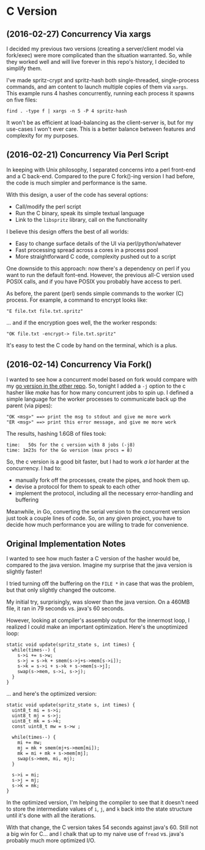 # C Version

## (2016-02-27) Concurrency Via xargs

I decided my previous two versions (creating a server/client model
via fork/exec) were more complicated than the situation warranted.
So, while they worked well and will live forever in this repo's history,
I decided to simplify them.

I've made spritz-crypt and spritz-hash both single-threaded, single-process
commands, and am content to launch multiple copies of them
via `xargs`.  This example runs 4 hashes concurrently, running each process
it spawns on five files:

    find . -type f | xargs -n 5 -P 4 spritz-hash

It won't be as efficient at load-balancing as the client-server is, 
but for my use-cases I won't ever care.  This is a better balance
between features and complexity for my purposes.

## (2016-02-21) Concurrency Via Perl Script

In keeping with Unix philosophy, I separated concerns into a 
perl front-end and a C back-end. Compared to the pure C fork()-ing
version I had before, the code is much simpler and performance 
is the same.

With this design, a user of the code has several options:

  * Call/modify the perl script
  * Run the C binary, speak its simple textual language
  * Link to the `libspritz` library, call on the functionality

I believe this design offers the best of all worlds:

  * Easy to change surface details of the UI via perl/python/whatever
  * Fast processing spread across a cores in a process pool
  * More straightforward C code, complexity pushed out to a script 

One downside to this approach: now there's a dependency on perl if you want 
to run the default font-end. However, the previous all-C version used
POSIX calls, and if you have POSIX you probably have access to perl. 

As before, the parent (perl) sends simple commands to the worker (C) process. For
example, a command to encrypt looks like:

    "E file.txt file.txt.spritz"

... and if the encryption goes well, the the worker responds:

    "OK file.txt -encrypt-> file.txt.spritz"

It's easy to test the C code by hand on the terminal, which is a plus.


## (2016-02-14) Concurrency Via Fork()

I wanted to see how a concurrent model based on fork would compare
with my [go version in the other repo](https://github.com/waywardcode/spritz_go).
So, tonight I added a `-j` option to the c hasher like _make_ has for 
how many concurrent jobs to spin up.  I defined a simple
language for the worker processes to communicate back up the parent (via pipes):

    "OK <msg>" ==> print the msg to stdout and give me more work 
    "ER <msg>" ==> print this error message, and give me more work

The results, hashing 1.6GB of files took:

    time:   50s for the c version with 8 jobs (-j8)
    time: 1m23s for the Go version (max procs = 8)

So, the c version is a good bit faster, but I had to work _a lot_ harder at the
concurrency.  I had to:

  * manually fork off the processes, create the pipes, and hook them up.
  * devise a protocol for them to speak to each other
  * implement the protocol, including all the necessary error-handling
    and buffering

Meanwhile, in Go, converting the serial version to the concurrent version just took a couple
lines of code. So, on any given project, you have to decide how much performance you are 
willing to trade for convenience. 

## Original Implementation Notes

I wanted to see how much faster a C version of the hasher would
be, compared to the java version.  Imagine my surprise that the
java version is slightly faster!

I tried turning off the buffering on the `FILE *` in case
that was the problem, but that only slightly changed the
outcome.

My initial try, surprisingly, was slower than the java version.
On a 460MB file, it ran in 79 seconds vs. java's 60 seconds.

However, looking at compiler's assembly output for the innermost loop,
I realized I could make an important optimization.  Here's the 
unoptimized loop:

```
static void update(spritz_state s, int times) {
  while(times--) {
    s->i += s->w;
    s->j = s->k + smem(s->j+s->mem[s->i]);
    s->k = s->i + s->k + s->mem[s->j];
    swap(s->mem, s->i, s->j);
  }
}
```

... and here's the optimized version:

```
static void update(spritz_state s, int times) {
  uint8_t mi = s->i;
  uint8_t mj = s->j;
  uint8_t mk = s->k;
  const uint8_t mw = s->w ;
  
  while(times--) {
    mi += mw;
    mj = mk + smem(mj+s->mem[mi]);
    mk = mi + mk + s->mem[mj];
    swap(s->mem, mi, mj);
  }
 
  s->i = mi;
  s->j = mj;
  s->k = mk;
}
```

In the optimized version, I'm helping the compiler to see that it
doesn't need to store the intermediate values of `i`, `j`, and `k`
back into the state structure until it's done with all the iterations.

With that change, the C version takes 54 seconds against java's 60. Still
not a big win for C... and I chalk that up to my naive use of `fread`
vs. java's probably much more optimized I/O.  


